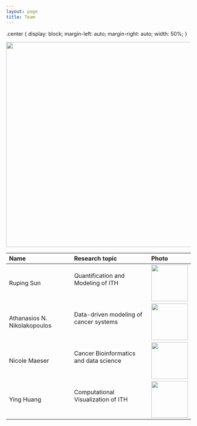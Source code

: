 ```yaml
---
layout: page
title: Team
---
```


.center {
  display: block;
  margin-left: auto;
  margin-right: auto;
  width: 50%;
}

<img class="center" width="560" src="../public/team.png">

| Name | Research topic | Photo |
| :--- | :---- | :---- |
| Ruping Sun | Quantification and Modeling of ITH <br> &nbsp; &nbsp; &nbsp; | <img width="100" src="../public/rupingsun2.png"> |
| Athanasios N. Nikolakopoulos | Data-driven modeling of cancer systems <br> &nbsp; &nbsp; &nbsp; | <img width="100" src="../public/Athanasios.jpg"> |
| Nicole Maeser | Cancer Bioinformatics and data science <br> &nbsp; &nbsp; &nbsp; | <img width="100" src="../public/nicole_maeser_2.jpg"> | 
| Ying Huang | Computational Visualization of ITH <br> &nbsp; &nbsp; &nbsp; | <img width="100" src="../public/huangying.jpg"> |
